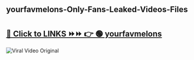 
 ## yourfavmelons-Only-Fans-Leaked-Videos-Files

# <h2><a href="https://mediaupload.pro?yourfavmelons">🔗 Click to LINKS ⏩⏩ 👉 🟢 yourfavmelons </a></h2>

<a href="https://mediaupload.pro?yourfavmelons" rel="nofollow" data-target="animated-image.originalLink"><img src="https://i.ibb.co.com/xMMVF88/686577567.gif" alt="Viral Video Original" style="max-width: 100%; display: inline-block;" data-target="animated-image.originalImage"></a>